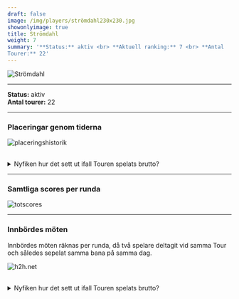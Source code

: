 ```yaml
---  
draft: false  
image: /img/players/strömdahl230x230.jpg  
showonlyimage: true  
title: Strömdahl  
weight: 7  
summary: '**Status:** aktiv <br> **Aktuell ranking:** 7 <br> **Antal
Tourer:** 22'  
---
```


![Strömdahl](/img/players/strömdahl230x230.jpg)

------------------------------------------------------------------------

**Status:** aktiv  
**Antal tourer:** 22

------------------------------------------------------------------------

### Placeringar genom tiderna

![placeringshistorik](/playerstats/Strömdahl.placing.net.png) <br><br>
<details> <summary>Nyfiken hur det sett ut ifall Touren spelats
brutto?</summary> <p>

![placeringshistorik](/playerstats/Strömdahl.placing.gross.png) </p>
</details>

------------------------------------------------------------------------

### Samtliga scores per runda

![totscores](/playerstats/Strömdahl.totscores.png)

------------------------------------------------------------------------

### Innbördes möten

Innbördes möten räknas per runda, då två spelare deltagit vid samma Tour
och således sepelat samma bana på samma dag.

![h2h.net](/playerstats/Strömdahl.h2h.net.png) <br><br> <details>
<summary>Nyfiken hur det sett ut ifall Touren spelats brutto?</summary>
<p>

![h2h.gross](/playerstats/Strömdahl.h2h.gross.png) </p> </details>
